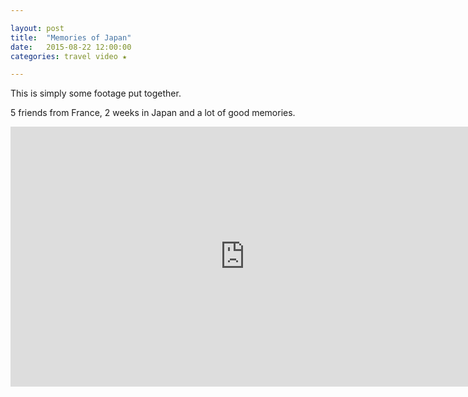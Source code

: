 ```yaml
---

layout: post
title:  "Memories of Japan"
date:   2015-08-22 12:00:00
categories: travel video ★

---
```


This is simply some footage put together.

5 friends from France, 2 weeks in Japan and a lot of good memories.

<iframe src="https://player.vimeo.com/video/141591927" width="750" height="416" frameborder="0" webkitallowfullscreen="" mozallowfullscreen="" allowfullscreen=""></iframe>
